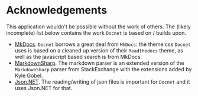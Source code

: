 Acknowledgements
================

This application wouldn't be possible without the work of others. The (likely incomplete) list below contains the work `Docnet` is based on / builds upon. 

* [MkDocs](http://www.mkdocs.org/). `Docnet` borrows a great deal from `MkDocs`: the theme css `Docnet` uses is based on a cleaned up version of their `Readthedocs` theme, as well as the javascript based search is from MkDocs. 
* [MarkdownSharp](https://github.com/KyleGobel/MarkdownSharp-GithubCodeBlocks). The markdown parser is an extended version of the `MarkdownSharp` parser from StackExchange with the extensions added by Kyle Gobel. 
* [Json.NET](http://www.newtonsoft.com/json). The reading/writing of json files is important for `Docnet` and it uses Json.NET for that. 
